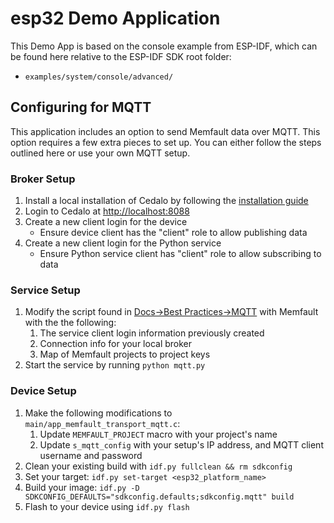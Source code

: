 # esp32 Demo Application

This Demo App is based on the console example from ESP-IDF, which can be found
here relative to the ESP-IDF SDK root folder:

- `examples/system/console/advanced/`

## Configuring for MQTT

This application includes an option to send Memfault data over MQTT. This option requires a few extra pieces to set up.
You can either follow the steps outlined here or use your own MQTT setup.

### Broker Setup

1. Install a local installation of Cedalo by following the [installation guide](https://docs.cedalo.com/management-center/installation/)
2. Login to Cedalo at <http://localhost:8088>
3. Create a new client login for the device
   - Ensure device client has the "client" role to allow publishing data
4. Create a new client login for the Python service
   - Ensure Python service client has "client" role to allow subscribing to data

### Service Setup

1. Modify the script found in [Docs->Best Practices->MQTT](https://docs.memfault.com/docs/best-practices/mqtt-with-memfault#service-examples)
   with Memfault with the the following:
   1. The service client login information previously created
   2. Connection info for your local broker
   3. Map of Memfault projects to project keys
2. Start the service by running `python mqtt.py`

### Device Setup

1. Make the following modifications to `main/app_memfault_transport_mqtt.c`:
   1. Update `MEMFAULT_PROJECT` macro with your project's name
   2. Update `s_mqtt_config` with your setup's IP address, and MQTT client username and password
2. Clean your existing build with `idf.py fullclean && rm sdkconfig`
3. Set your target: `idf.py set-target <esp32_platform_name>`
4. Build your image: `idf.py -D SDKCONFIG_DEFAULTS="sdkconfig.defaults;sdkconfig.mqtt" build`
5. Flash to your device using `idf.py flash`
